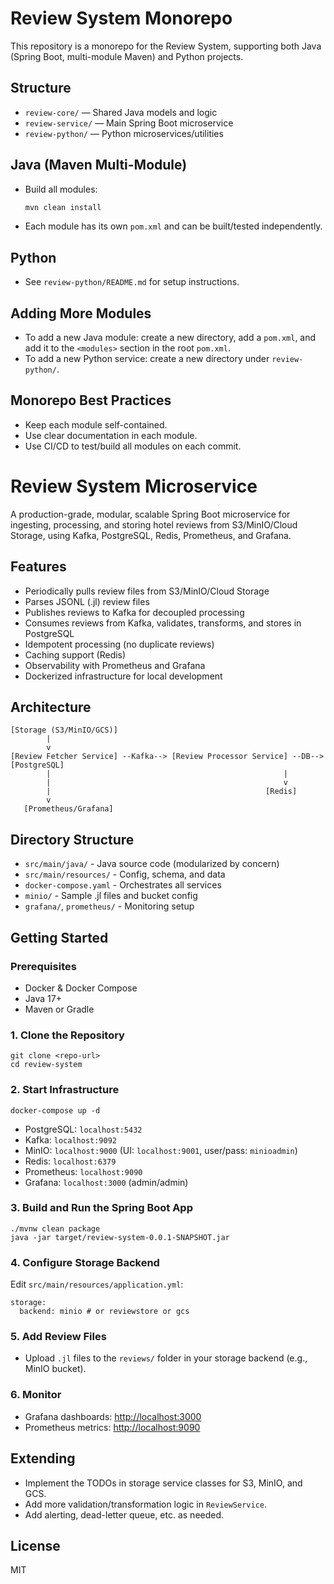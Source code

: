 # Review System Monorepo

This repository is a monorepo for the Review System, supporting both Java (Spring Boot, multi-module Maven) and Python projects.

## Structure

- `review-core/`        — Shared Java models and logic
- `review-service/`     — Main Spring Boot microservice
- `review-python/`      — Python microservices/utilities

## Java (Maven Multi-Module)
- Build all modules:
  ```sh
  mvn clean install
  ```
- Each module has its own `pom.xml` and can be built/tested independently.

## Python
- See `review-python/README.md` for setup instructions.

## Adding More Modules
- To add a new Java module: create a new directory, add a `pom.xml`, and add it to the `<modules>` section in the root `pom.xml`.
- To add a new Python service: create a new directory under `review-python/`.

## Monorepo Best Practices
- Keep each module self-contained.
- Use clear documentation in each module.
- Use CI/CD to test/build all modules on each commit.

# Review System Microservice

A production-grade, modular, scalable Spring Boot microservice for ingesting, processing, and storing hotel reviews from S3/MinIO/Cloud Storage, using Kafka, PostgreSQL, Redis, Prometheus, and Grafana.

## Features
- Periodically pulls review files from S3/MinIO/Cloud Storage
- Parses JSONL (.jl) review files
- Publishes reviews to Kafka for decoupled processing
- Consumes reviews from Kafka, validates, transforms, and stores in PostgreSQL
- Idempotent processing (no duplicate reviews)
- Caching support (Redis)
- Observability with Prometheus and Grafana
- Dockerized infrastructure for local development

## Architecture
```
[Storage (S3/MinIO/GCS)]
        |
        v
[Review Fetcher Service] --Kafka--> [Review Processor Service] --DB--> [PostgreSQL]
        |                                                    |
        |                                                    v
        |                                                [Redis]
        v
   [Prometheus/Grafana]
```

## Directory Structure
- `src/main/java/` - Java source code (modularized by concern)
- `src/main/resources/` - Config, schema, and data
- `docker-compose.yaml` - Orchestrates all services
- `minio/` - Sample .jl files and bucket config
- `grafana/`, `prometheus/` - Monitoring setup

## Getting Started

### Prerequisites
- Docker & Docker Compose
- Java 17+
- Maven or Gradle

### 1. Clone the Repository
```
git clone <repo-url>
cd review-system
```

### 2. Start Infrastructure
```
docker-compose up -d
```
- PostgreSQL: `localhost:5432`
- Kafka: `localhost:9092`
- MinIO: `localhost:9000` (UI: `localhost:9001`, user/pass: `minioadmin`)
- Redis: `localhost:6379`
- Prometheus: `localhost:9090`
- Grafana: `localhost:3000` (admin/admin)

### 3. Build and Run the Spring Boot App
```
./mvnw clean package
java -jar target/review-system-0.0.1-SNAPSHOT.jar
```

### 4. Configure Storage Backend
Edit `src/main/resources/application.yml`:
```
storage:
  backend: minio # or reviewstore or gcs
```

### 5. Add Review Files
- Upload `.jl` files to the `reviews/` folder in your storage backend (e.g., MinIO bucket).

### 6. Monitor
- Grafana dashboards: [http://localhost:3000](http://localhost:3000)
- Prometheus metrics: [http://localhost:9090](http://localhost:9090)

## Extending
- Implement the TODOs in storage service classes for S3, MinIO, and GCS.
- Add more validation/transformation logic in `ReviewService`.
- Add alerting, dead-letter queue, etc. as needed.

## License
MIT 

